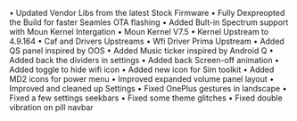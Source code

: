 • Updated Vendor Libs from the latest Stock Firmware 
• Fully Dexpreopted the Build for faster Seamles OTA flashing 
• Added Bult-in Spectrum support with Moun Kernel Intergation
• Moun Kernel V7.5
• Kernel Upstream to 4.9.164
• Caf and Drivers Upstreams 
• Wfi Driver Prima Upstream 
• Added QS panel inspired by OOS
• Added Music ticker inspired by Android Q
• Added back the dividers in settings
• Added back Screen-off animation
• Added toggle to hide wifi icon
• Added new icon for Sim toolkit
• Added MD2 icons for power menu
• Improved expanded volume panel layout
• Improved and cleaned up Settings
• Fixed OnePlus gestures in landscape
• Fixed a few settings seekbars
• Fixed some theme glitches
• Fixed double vibration on pill navbar
